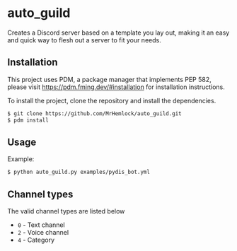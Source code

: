 # auto_guild

Creates a Discord server based on a template you lay out, making it an easy and quick way to flesh out a server to fit
your needs.

## Installation

This project uses PDM, a package manager that implements PEP 582, please visit https://pdm.fming.dev/#installation for
installation instructions.

To install the project, clone the repository and install the dependencies.

```bash
$ git clone https://github.com/MrHemlock/auto_guild.git
$ pdm install
```

## Usage

Example:

```bash
$ python auto_guild.py examples/pydis_bot.yml
```

## Channel types

The valid channel types are listed below

- `0` - Text channel
- `2` - Voice channel
- `4` - Category
